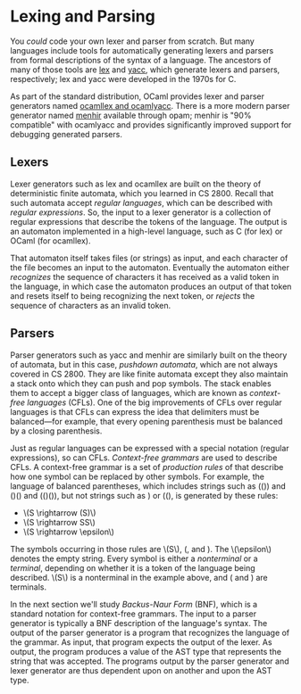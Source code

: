 # Lexing and Parsing

You *could* code your own lexer and parser from scratch.  But many
languages include tools for automatically generating lexers and parsers
from formal descriptions of the syntax of a language.  The ancestors of
many of those tools are [lex][lex] and [yacc][yacc], which generate
lexers and parsers, respectively; lex and yacc were developed in the
1970s for C.  

As part of the standard distribution, OCaml provides lexer and parser
generators named [ocamllex and ocamlyacc][ocamllexyacc]. There is a more
modern parser generator named [menhir][menhir] available through opam;
menhir is "90% compatible" with ocamlyacc and provides significantly
improved support for debugging generated parsers. 

[lex]: https://en.wikipedia.org/wiki/Lex_(software)
[yacc]: https://en.wikipedia.org/wiki/Yacc
[ocamllexyacc]: http://caml.inria.fr/pub/docs/manual-ocaml/lexyacc.html
[menhir]: http://gallium.inria.fr/~fpottier/menhir/

## Lexers

Lexer generators such as lex and ocamllex are built on the theory of
deterministic finite automata, which you learned in CS 2800.  Recall
that such automata accept *regular languages*, which can be described
with *regular expressions*. So, the input to a lexer generator is a
collection of regular expressions that describe the tokens of the
language.  The output is an automaton implemented in a high-level
language, such as C (for lex) or OCaml (for ocamllex).

That automaton itself takes files (or strings) as input, and each
character of the file becomes an input to the automaton.  Eventually the
automaton either *recognizes* the sequence of characters it has received
as a valid token in the language, in which case the automaton produces
an output of that token and resets itself to being recognizing the next
token, or *rejects* the sequence of characters as an invalid token.

## Parsers

Parser generators such as yacc and menhir are similarly built on the
theory of automata, but in this case, *pushdown automata*, which are not
always covered in CS 2800.  They are like finite automata except they
also maintain a stack onto which they can push and pop symbols.  The
stack enables them to accept a bigger class of languages, which are
known as *context-free languages* (CFLs).  One of the big improvements of
CFLs over regular languages is that CFLs can express the idea that delimiters must be
balanced&mdash;for example, that every opening parenthesis must be
balanced by a closing parenthesis.

Just as regular languages can be expressed with a special notation
(regular expressions), so can CFLs.  *Context-free grammars* are used
to describe CFLs.  A context-free grammar is a set of *production rules* of
that describe how one symbol can be replaced by other symbols.  For example,
the language of balanced parentheses, which includes strings such
as (()) and ()() and (()()), but not strings such as ) or ((), 
is generated by these rules:

* \\(S \\rightarrow (S)\\)
* \\(S \\rightarrow SS\\)
* \\(S \\rightarrow \\epsilon\\)

The symbols occurring in those rules are \\(S\\), (, and ).  The
\\(\epsilon\\) denotes the empty string.  Every symbol is either a
*nonterminal* or a *terminal*, depending on whether it is a token of the
language being described.  \\(S\\) is a nonterminal in the example
above, and ( and ) are terminals.

In the next section we'll study *Backus-Naur Form* (BNF), which is a
standard notation for context-free grammars.  The input to a
parser generator is typically a BNF description of the language's
syntax.  The output of the parser generator is a program that recognizes
the language of the grammar.  As input, that program expects the output
of the lexer.  As output, the program produces a value of the AST type
that represents the string that was accepted. The programs output by the
parser generator and lexer generator are thus dependent upon on another
and upon the AST type. 

